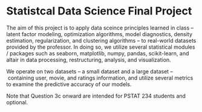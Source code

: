 # Statistcal Data Science Final Project

The aim of this project is to apply data sceince principles learned in class – latent factor modeling, optimization algorithms, model diagnostics, density estimation, regularization, and clustering algorithms – to real-world datasets provided by the professor. In doing so, we utilize several statistical modules / packages such as seaborn, matplotlib, numpy, pandas, scikit-learn, and altair in data processing, restructuring, analysis, and visualization. 

We operate on two datasets – a small dataset and a large dataset – containing user, movie, and ratings information, and utilize several metrics to examine the predictive accuracy of our models.

Note that Question 3c onward are intended for PSTAT 234 students and optional. 
